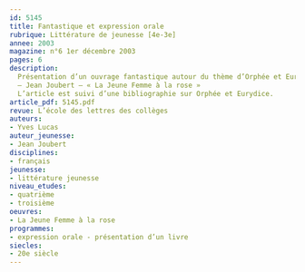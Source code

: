 ```yaml
---
id: 5145
title: Fantastique et expression orale 
rubrique: Littérature de jeunesse [4e-3e]
annee: 2003
magazine: n°6 1er décembre 2003
pages: 6
description: 
  Présentation d’un ouvrage fantastique autour du thème d’Orphée et Eurydice par les élèves – 
  – Jean Joubert – « La Jeune Femme à la rose »
  L’article est suivi d’une bibliographie sur Orphée et Eurydice.
article_pdf: 5145.pdf
revue: L’école des lettres des collèges
auteurs:
- Yves Lucas
auteur_jeunesse:
- Jean Joubert
disciplines:
- français
jeunesse:
- littérature jeunesse
niveau_etudes:
- quatrième
- troisième
oeuvres:
- La Jeune Femme à la rose
programmes:
- expression orale - présentation d’un livre
siecles:
- 20e siècle
---
```

